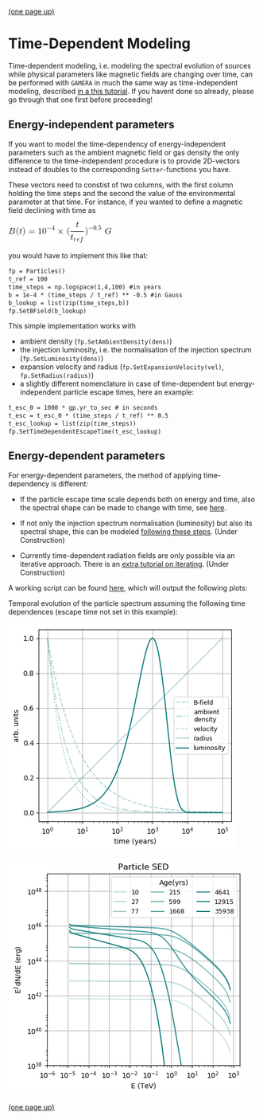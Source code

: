 [(one page up)](tutorials_main.md)

# Time-Dependent Modeling

Time-dependent modeling, i.e. modeling the spectral evolution of sources while 
physical parameters like magnetic fields are changing over time, can be performed with `GAMERA` in much the same way as time-independent modeling, described [in a this tutorial](time_independent_modeling.md). If you havent done so already, please go through that one first before proceeding!

## Energy-independent parameters
If you want to model the time-dependency of energy-independent parameters such as the ambient magnetic field or gas density the only difference to the time-independent procedure is to provide 2D-vectors instead of doubles to the corresponding `Setter`-functions you have. 

These vectors need to constist of two columns, with the first column holding the 
time steps and the second the value of the environmental parameter at that time. 
For instance, if you wanted to define a magnetic field declining with time as 
 
![bfield_tdep](bfield_tdep.png)
 
you would have to implement this like that:

```
fp = Particles()
t_ref = 100
time_steps = np.logspace(1,4,100) #in years
b = 1e-4 * (time_steps / t_ref) ** -0.5 #in Gauss
b_lookup = list(zip(time_steps,b))
fp.SetBField(b_lookup)
```

This simple implementation works with
- ambient density (`fp.SetAmbientDensity(dens)`)
- the injection luminosity, i.e. the normalisation of the injection spectrum  (`fp.SetLuminosity(dens)`)
- expansion velocity and radius (`fp.SetExpansionVelocity(vel)`, `fp.SetRadius(radius)`)
- a slightly different nomenclature in case of time-dependent but energy-independent particle escape times, here an example:
```
t_esc_0 = 1000 * gp.yr_to_sec # in seconds
t_esc = t_esc_0 * (time_steps / t_ref) ** 0.5
t_esc_lookup = list(zip(time_steps))
fp.SetTimeDependentEscapeTime(t_esc_lookup)
```
## Energy-dependent parameters
For energy-dependent parameters, the method of applying time-dependency
is different:
- If the particle escape time scale depends both on energy and time, also the spectral shape can be made to change with time, see [here](particle_escape.md).

- If not only the injection spectrum normalisation (luminosity) but also its spectral shape, this can be modeled [following these steps](tt.md). \(Under Construction\)

- Currently time-dependent radiation fields are only possible via an iterative
approach. There is an [extra tutorial on iterating](iteration.md). \(Under Construction\)

A working script can be found [here](particles_time_dep.py), which will output the following plots: 

Temporal evolution of the particle spectrum assuming the following time dependences 
(escape time not set in this example): 
 
![time_evolution_basic](time_evolution_basic.png)

![particle_time_evolution_basic](particle_time_evolution_basic.png)

[(one page up)](tutorials_main.md)
